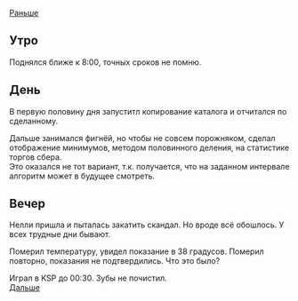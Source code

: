 [Раньше](2020.11.04.md)  
## Утро
Поднялся ближе к 8:00, точных сроков не помню.
## День
В первую половину дня запуститл копирование каталога и отчитался по сделанному.

Дальше занимался фигнёй, но чтобы не совсем порожняком, сделал отображение минимумов, методом половинного деления, на статистике торгов сбера.  
Это оказался не тот вариант, т.к. получается, что на заданном интервале алгоритм может в будущее смотреть.
## Вечер
Нелли пришла и пыталась закатить скандал. Но вроде всё обошлось. У всех трудные дни бывают.

Померил температуру, увидел показание в 38 градусов. Померил повторно, показания не подтвердились. Что это было?

Играл в KSP до 00:30. Зубы не почистил.  
[Дальше](2020.11.06.md)